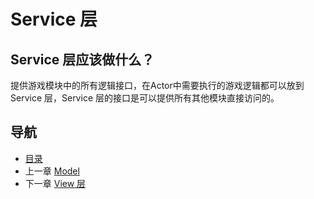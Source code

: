 # Service 层

## Service 层应该做什么？

提供游戏模块中的所有逻辑接口，在Actor中需要执行的游戏逻辑都可以放到 Service 层，Service 层的接口是可以提供所有其他模块直接访问的。

## 导航
- [目录](00.md)
- 上一章 [Model](03.md)
- 下一章 [View 层](05.md)